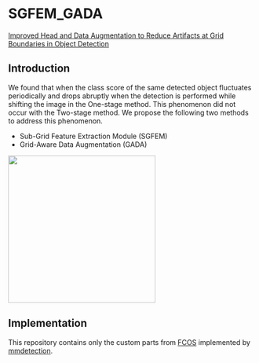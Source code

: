 # SGFEM_GADA
[Improved Head and Data Augmentation to Reduce Artifacts at Grid Boundaries in Object Detection](https://search.ieice.org/bin/summary.php?id=e107-d_1_115)

## Introduction
We found that when the class score of the same detected object fluctuates periodically and drops abruptly when the detection is performed while shifting the image in the One-stage method.
This phenomenon did not occur with the Two-stage method.
We propose the following two methods to address this phenomenon.
- Sub-Grid Feature Extraction Module (SGFEM)
- Grid-Aware Data Augmentation (GADA)

<img src=https://github.com/pal-uchi/SGFEM_GADA/assets/29569950/1478cb89-ab93-40bb-b0f6-badc0d1ed102
 width=300>


## Implementation
This repository contains only the custom parts from [FCOS](https://arxiv.org/abs/1904.01355) implemented by [mmdetection](https://github.com/open-mmlab/mmdetection).
